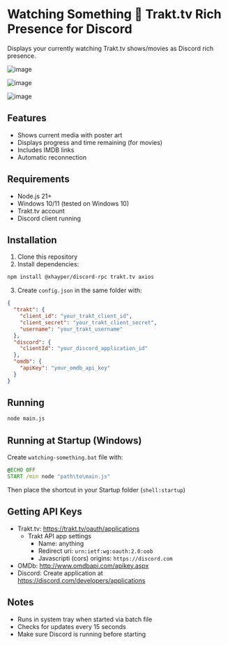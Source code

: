 # Watching Something 👀 Trakt.tv Rich Presence for Discord

Displays your currently watching Trakt.tv shows/movies as Discord rich presence.

![image](https://github.com/user-attachments/assets/97f27545-fd23-49a6-8928-0b5867a7957a)

![image](https://github.com/user-attachments/assets/a5557492-a973-4a84-9490-52af7a7b2b4f)

![image](https://github.com/user-attachments/assets/499a88e9-9c6a-4ed9-baec-82e196e8c0ee)


## Features
- Shows current media with poster art
- Displays progress and time remaining (for movies)
- Includes IMDB links
- Automatic reconnection

## Requirements
- Node.js 21+
- Windows 10/11 (tested on Windows 10)
- Trakt.tv account
- Discord client running

## Installation
1. Clone this repository
2. Install dependencies:
```bash
npm install @xhayper/discord-rpc trakt.tv axios
```

3. Create `config.json` in the same folder with:
```json
{
  "trakt": {
    "client_id": "your_trakt_client_id",
    "client_secret": "your_trakt_client_secret",
    "username": "your_trakt_username"
  },
  "discord": {
    "clientId": "your_discord_application_id"
  },
  "omdb": {
    "apiKey": "your_omdb_api_key"
  }
}
```

## Running
```bash
node main.js
```

## Running at Startup (Windows)
Create `watching-something.bat` file with:
```bat
@ECHO OFF
START /min node "path\to\main.js"
```
Then place the shortcut in your Startup folder (`shell:startup`)

## Getting API Keys
- Trakt.tv: https://trakt.tv/oauth/applications
  - Trakt API app settings
    - Name: anything
    - Redirect uri: `urn:ietf:wg:oauth:2.0:oob`
    - Javascripti (cors) origins: `https://discord.com`
- OMDb: http://www.omdbapi.com/apikey.aspx
- Discord: Create application at https://discord.com/developers/applications

## Notes
- Runs in system tray when started via batch file
- Checks for updates every 15 seconds
- Make sure Discord is running before starting
